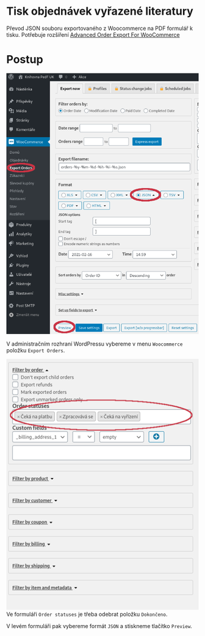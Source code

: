 # Tisk objednávek vyřazené literatury

Převod JSON souboru exportovaného z Woocommerce na PDF formulář k tisku.
Potřebuje rozšíření [Advanced Order Export For
WooCommerce](https://wordpress.org/plugins/woo-order-export-lite/)

# Postup

![Formulář exportu](screenshot.png)

V administračním rozhraní WordPressu vybereme v menu `Woocommerce` položku
`Export Orders`. 

![Nastavení statusů](screenshot2.png)
Ve formuláři `Order statuses` je třeba odebrat položku `Dokončeno`.

V levém formuláři pak vybereme formát `JSON` a stiskneme tlačítko `Preview`.



